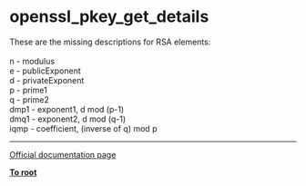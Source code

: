 # openssl_pkey_get_details



These are the missing descriptions for RSA elements:<br><br>n - modulus<br>e - publicExponent<br>d - privateExponent<br>p - prime1<br>q - prime2<br>dmp1 - exponent1, d mod (p-1)<br>dmq1 - exponent2, d mod (q-1)<br>iqmp - coefficient, (inverse of q) mod p  

---

[Official documentation page](https://www.php.net/manual/en/function.openssl-pkey-get-details.php)

**[To root](/README.md)**